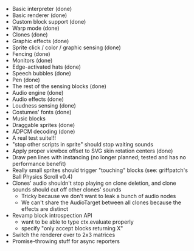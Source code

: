 - Basic interpreter (done)
- Basic renderer (done)
- Custom block support (done)
- Warp mode (done)
- Clones (done)
- Graphic effects (done)
- Sprite click / color / graphic sensing (done)
- Fencing (done)
- Monitors (done)
- Edge-activated hats (done)
- Speech bubbles (done)
- Pen (done)
- The rest of the sensing blocks (done)
- Audio engine (done)
- Audio effects (done)
- Loudness sensing (done)
- Costumes' fonts (done)
- Music blocks
- Draggable sprites (done)
- ADPCM decoding (done)
- A real test suite!!!
- "stop other scripts in sprite" should stop waiting sounds
- Apply proper viewbox offset to SVG skin rotation centers (done)
- Draw pen lines with instancing (no longer planned; tested and has no performance benefit)
- Really small sprites should trigger "touching" blocks (see: griffpatch's Ball Physics Scroll v0.4)
- Clones' audio shouldn't stop playing on clone deletion, and clone sounds should cut off other clones' sounds
  - Tricky because we don't want to leak a bunch of audio nodes
  - We can't share the AudioTarget between all clones because the effects are distinct
- Revamp block introspection API
    - want to be able to type ctx.evaluate properly
    - specify "only accept blocks returning X"
- Switch the renderer over to 2x3 matrices
- Promise-throwing stuff for async reporters
